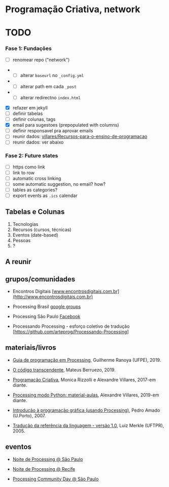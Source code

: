 # Programação Criativa, network

# TODO

### Fase 1: Fundações

- [ ]  renomear repo ("network")
- - [ ]  alterar `baseurl` no `_config.yml`
- - [ ]  alterar path em cada `_post`
- - [ ]  alterar redirectno `index.html`
- [x]  refazer em jekyll
- [ ]  definir tabelas
- [ ]  definir colunas, tags
- [x]  email para sugestoes (prepopulated with columns)
- [ ]  definir responsavel pra aprovar emails
- [ ] reunir dados: [villares/Recursos-para-o-ensino-de-programacao](https://github.com/villares/Recursos-para-o-ensino-de-programacao/blob/master/Bibliografia%20e%20refer%C3%AAncias.csv)
- [ ] reunir dados: ver abaixo

### Fase 2: Future states

- [ ]  https como link
- [ ]  link to row
- [ ]  automatic cross linking
- [ ]  some automatic suggestion, no email? how?
- [ ]  tables as categories?
- [ ]  export events as `.ics` calendar

## Tabelas e Colunas

1. Tecnologias
2. Recursos (cursos, técnicas)
3. Eventos (date-based)
4. Pessoas
5. ?

## A reunir

## grupos/comunidades
 
- Encontros Digitais [www.encontrosdigitais.com.br](http://www.encontrosdigitais.com.br)

- Processing Brasil [google groups](https://groups.google.com/forum/#!forum/processing-brasil)

- Processing São Paulo [Facebook](https://www.facebook.com/processingsp/)

- Processando Processing - esforço coletivo de tradução [https://github.com/arteprog/Processando-Processing] 

<!--- Processing Brasil [Facebook](https://www.facebook.com/groups/220933957920203/) meio parado :( -->

## materiais/livros

- [Guia de programação em Processing](https://www.ranoya.com/aulas/designgenerativo/playgroundDocs/introProcessing.php?theme=dgen&elementos=processing), Guilherme Ranoya (UFPE), 2019.

- [O código transcendente](https://codigotranscendente.github.io/livro/book.html), Mateus Berruezo, 2019.
 
- [Programação Criativa](http://arteprog.space/programacao-criativa/), Monica Rizzolli e Alexandre Villares, 2017-em diante.

- [Processing modo Python: material-aulas](https://github.com/villares/material-aulas), Alexandre Villares, 2019-em diante. 

- [Introdução à programação gráfica (usando Processing)](https://repositorio-aberto.up.pt/handle/10216/1848), Pedro Amado (U.Porto), 2007.

- [Tradução da referência da linguagem - versão 1.0](http://www.dainf.ct.utfpr.edu.br/~merkle/processing/reference/ptBR/index.html), Luiz Merkle (UFTPR), 2005.


## eventos

- [Noite de Processing @ São Paulo](https://garoa.net.br/wiki/Noite_de_Processing)

- [Noite de Processing @ Recife](http://arteprog.space/noite-processing-recife/)

- [Processing Community Day @ São Paulo](http://arteprog.space/PCD-SP-20/)
   

